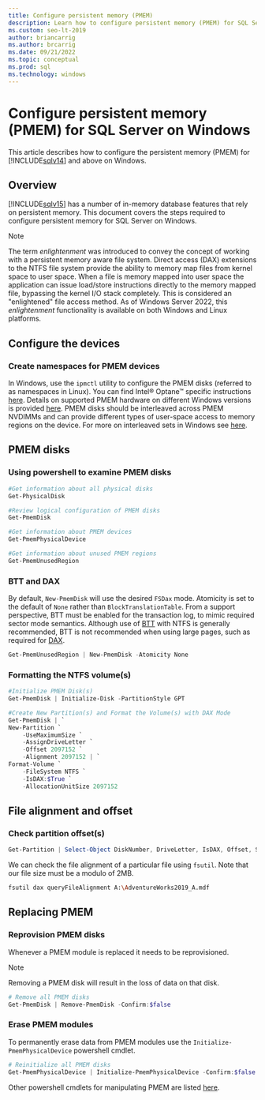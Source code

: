 ```yaml
---
title: Configure persistent memory (PMEM)
description: Learn how to configure persistent memory (PMEM) for SQL Server on Windows, and how to create namespaces for PMEM devices
ms.custom: seo-lt-2019
author: briancarrig 
ms.author: brcarrig
ms.date: 09/21/2022
ms.topic: conceptual
ms.prod: sql
ms.technology: windows
---
```

# Configure persistent memory (PMEM) for SQL Server on Windows

This article describes how to configure the persistent memory (PMEM) for [!INCLUDE[sqlv14](../../includes/sssql16-md.md)] and above on Windows.

## Overview

[!INCLUDE[sqlv15](../../includes/sssql19-md.md)] has a number of in-memory database features that rely on persistent memory. This document covers the steps required to configure persistent memory for SQL Server on Windows.

> [!NOTE]
> The term _enlightenment_ was introduced to convey the concept of working with a persistent memory aware file system. Direct access (DAX) extensions to the NTFS file system provide the ability to memory map files from kernel space to user space. When a file is memory mapped into user space the application can issue load/store instructions directly to the memory mapped file, bypassing the kernel I/O stack completely. This is considered an "enlightened" file access method. As of Windows Server 2022, this _enlightenment_ functionality is available on both Windows and Linux platforms.

## Configure the devices

### Create namespaces for PMEM devices

In Windows, use the `ipmctl` utility to configure the PMEM disks (referred to as namespaces in Linux). You can find Intel® Optane™ specific instructions [here](https://www.intel.com/content/www/us/en/developer/articles/guide/qsg-part3-windows-provisioning-with-optane-pmem.html). Details on supported PMEM hardware on different Windows versions is provided [here](/azure-stack/hci/concepts/deploy-persistent-memory#supported-hardware). PMEM disks should be interleaved across PMEM NVDIMMs and can provide different types of user-space access to memory regions on the device. For more on interleaved sets in Windows see [here](/azure-stack/hci/concepts/deploy-persistent-memory#understand-interleaved-sets).

## PMEM disks

### Using powershell to examine PMEM disks

```powershell
#Get information about all physical disks
Get-PhysicalDisk

#Review logical configuration of PMEM disks
Get-PmemDisk

#Get information about PMEM devices
Get-PmemPhysicalDevice

#Get information about unused PMEM regions
Get-PmemUnusedRegion
```
### BTT and DAX

By default, `New-PmemDisk` will use the desired `FSDax` mode. Atomicity is set to the default of `None` rather than `BlockTranslationTable`. From a support perspective, BTT must be enabled for the transaction log, to mimic required sector mode semantics. Although use of [BTT](/azure-stack/hci/concepts/deploy-persistent-memory#block-translation-table) with NTFS is generally recommended, BTT is not recommended when using large pages, such as required for [DAX](/windows-server/storage/storage-spaces/persistent-memory-direct-access#dax-and-block-translation-table-btt).

```powershell
Get-PmemUnusedRegion | New-PmemDisk -Atomicity None
```
### Formatting the NTFS volume(s)

```powershell
#Initialize PMEM Disk(s)
Get-PmemDisk | Initialize-Disk -PartitionStyle GPT

#Create New Partition(s) and Format the Volume(s) with DAX Mode
Get-PmemDisk | `
New-Partition `
    -UseMaximumSize `
    -AssignDriveLetter `
    -Offset 2097152 `
    -Alignment 2097152 | `
Format-Volume `
    -FileSystem NTFS `
    -IsDAX:$True `
    -AllocationUnitSize 2097152
```
## File alignment and offset

### Check partition offset(s)
```powershell
Get-Partition | Select-Object DiskNumber, DriveLetter, IsDAX, Offset, Size, PartitionNumber | fl
```
We can check the file alignment of a particular file using `fsutil`. Note that our file size must be a modulo of 2MB.
```bash
fsutil dax queryFileAlignment A:\AdventureWorks2019_A.mdf
```
## Replacing PMEM

### Reprovision PMEM disks

Whenever a PMEM module is replaced it needs to be reprovisioned.

> [!Note]
> Removing a PMEM disk will result in the loss of data on that disk.

```powershell
# Remove all PMEM disks
Get-PmemDisk | Remove-PmemDisk -Confirm:$false
```
### Erase PMEM modules

To permanently erase data from PMEM modules use the `Initialize-PmemPhysicalDevice` powershell cmdlet.

```powershell
# Reinitialize all PMEM disks
Get-PmemPhysicalDevice | Initialize-PmemPhysicalDevice -Confirm:$false
```
Other powershell cmdlets for manipulating PMEM are listed [here](/powershell/module/persistentmemory/).